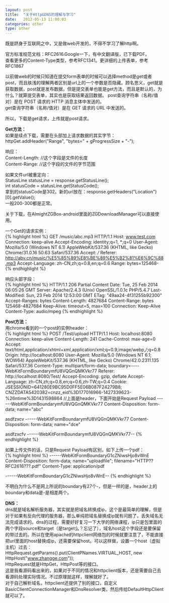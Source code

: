 ```yaml
---
layout: post
title:  "关于Http&DNS的理解与学习"
date:   2012-05-13 11:00:03
categories: other
type: other
---
```


既是跻身于互联网之中，又是做web开发的，不得不学习了解http啊。

官方标准规范文档：RFC2616.Google一下，有中文翻译版，已下载PDF。  
查看更多的Content-Type类型，参考RFC1341。更详细的上传表单，参考RFC1867

以前做web的时候只知道在提交form表单的时候可以选择method是get或者post，而且肤浅的理解两者区别是url上的一个参数是否隐藏。顾名思义，get就是获取数据，post就是发布数据，但是提交表单也能是get方法，而且是默认的，为什么？就算提交表单，其实也是获取结果返回数据。
post查询字符串（名称/值对）是在 POST 请求的 HTTP 消息主体中发送的。  
get查询字符串（名称/值对）是在 GET 请求的 URL 中发送的。

所以，下载是get请求，上传就是post请求。

**Get方法：**  
如果是续点下载，需要在头部加上请求数据的其实字节：  
httpGet.addHeader("Range", "bytes=" + gProgressSize + "-");

响应：  
Content-Length: //这个字段是文件的长度  
Content-Range: //这个字段的文件的字节范围  

如果文件url被重定向：  
StatusLine statusLine = response.getStatusLine();  
int statusCode = statusLine.getStatusCode();  
拿到的statusCode是302。新的url放在：response.getHeaders("Location")[0].getValue();  
一般200-300都是正常。  

关于下载，在AlmightZGBox-android里面的ZGDownloadManager可以直接使用。

一个Get的请求实例：  
{% highlight html %}
GET /music/abc.mp3 HTTP/1.1
Host: www.test.com
Connection: keep-alive
Accept-Encoding: identity;q=1, *;q=0
User-Agent: Mozilla/5.0 (Windows NT 6.1) AppleWebKit/537.36 (KHTML, like Gecko) Chrome/31.0.16 50.63 Safari/537.36
Accept: */*
Referer: http://abv.cn/music/%E5%85%89%E8%BE%89%E5%B2%81%E6%9C%88.mp3
Accept-Language: zh-CN,zh;q=0.8,en;q=0.6
Range: bytes=125468-
{% endhighlight %}

响应头部字段：  
{% highlight html %}
HTTP/1.1 206 Partial Content
Date: Tue, 25 Feb 2014 06:05:26 GMT
Server: Apache/2.4.3 (Unix) OpenSSL/1.0.1c PHP/5.4.7
Last-Modified: Sun, 23 Feb 2014 12:53:00 GMT
ETag: "49aa24-4f31255b92300"
Accept-Ranges: bytes
Content-Length: 4827684
Content-Range: bytes 125468-4827684
Keep-Alive: timeout=5, max=100
Connection: Keep-Alive
Content-Type: audio/mpeg
{% endhighlight %}

**Post方法：**  
用chrome看到的一个post的实例header：  
{% highlight html %}
POST /Test/upload HTTP/1.1
Host: localhost:8080
Connection: keep-alive
Content-Length: 241
Cache-Control: max-age=0
Accept: text/html,application/xhtml+xml,application/xml;q=0.9,image/webp,*/*;q=0.8
Origin: http://localhost:8080
User-Agent: Mozilla/5.0 (Windows NT 6.1; WOW64) AppleWebKit/537.36 (KHTML, like Gecko) Chrome/42.0.2311.135 Safari/537.36
Content-Type: multipart/form-data; boundary=----WebKitFormBoundarymfU8VQGnQMKVkr77
Referer: http://localhost:8080/Test/
Accept-Encoding: gzip, deflate
Accept-Language: zh-CN,zh;q=0.8,en;q=0.6,zh-TW;q=0.4
Cookie: JSESSIONID=641280E9BC95D0FF5E06B087F24279B8; CNZZDATA5420382=cnzz_eid%3D177016966-1427339623-%26ntime%3D1431598864
//上面是header，下面开始是Request Payload
------WebKitFormBoundarymfU8VQGnQMKVkr77
Content-Disposition: form-data; name="abc"

asdfzxcv
------WebKitFormBoundarymfU8VQGnQMKVkr77
Content-Disposition: form-data; name="dce"

asdfzxcfv
------WebKitFormBoundarymfU8VQGnQMKVkr77--
{% endhighlight %}

如果上传文件的话，只是Request Payload有区别，如下上传一个pdf：  
{% highlight html %}
------WebKitFormBoundaryG1cZNiwsHjo8vWnE
Content-Disposition: form-data; name="uploadfile"; filename="HTTP??RFC2616???.pdf"
Content-Type: application/pdf


------WebKitFormBoundaryG1cZNiwsHjo8vWnE--
{% endhighlight %}

不明白为什么不是网上所说的boundary有27个-，但是一样的是，header上的boundary和data是-是相差两个。

**DNS：**  
dns就是域名解析服务器，其实就是把域名转换成ip，这个是最简单的理解，但是对于如果有反向代理的服务器，那么单纯把域名替换成ip就有问题了，丢失域名无法完成请求的。dns的过程，需要好好复习一下大学的网络课程，ip只是包里面的两个字段source和target（是target么？忘记了），域名host这个字段还是要保留的带过去的。所以在使用apache的httpclient网络包的时候就要注意了，不能直接把url里面的host替换成ip，还需要保留host。可以这样做，设置一个host（虚拟主机）过去：  
HttpRequest.getParams().put(ClientPNames.VIRTUAL_HOST, new HttpHost("www.zhangge.com"));  
HttpRequest就是HttpGet，HttpPost等的接口。  
这是我看源码看出来的，如果对于不同的情况和httpclient版本，还是需要自己去看源码处理实际情况。不过原理就这样，理解就好了。  
对于自己解析域名，httpclient还提供了别的接口，自定义BasicClientConnectionManager和DnsResolver类，然后传给DefaultHttpClient就可以了。